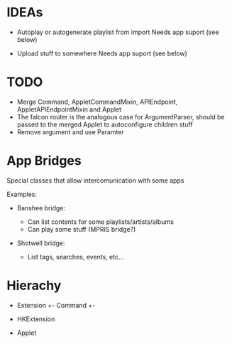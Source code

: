 IDEAs
=====

- Autoplay or autogenerate playlist from import
  Needs app suport (see below)

- Upload stuff to somewhere
  Needs app suport (see below)


TODO
====
- Merge Command, AppletCommandMixin, APIEndpoint, AppletAPIEndpointMixin and Applet
- The falcon router is the analogous case for ArgumentParser, should be passed to the merged Applet to autoconfigure children stuff
- Remove argument and use Paramter


App Bridges
===========

Special classes that allow intercomunication with some apps

Examples:

* Banshee bridge:
  - Can list contents for some playlists/artists/albums
  - Can play some stuff (MPRIS bridge?)

* Shotwell bridge:
  - List tags, searches, events, etc...


Hierachy
========
- Extension
  +- Command
  +- 

- HKExtension

- Applet
